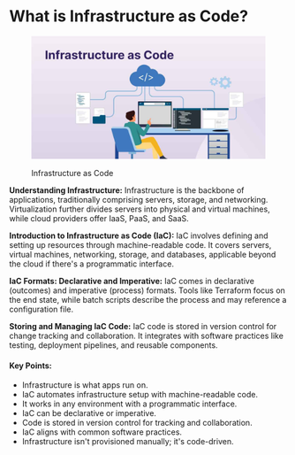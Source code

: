 # What is Infrastructure as Code?

<figure><img src="../../.gitbook/assets/image (1).png" alt=""><figcaption><p>Infrastructure as Code</p></figcaption></figure>

**Understanding Infrastructure:** Infrastructure is the backbone of applications, traditionally comprising servers, storage, and networking. Virtualization further divides servers into physical and virtual machines, while cloud providers offer IaaS, PaaS, and SaaS.

**Introduction to Infrastructure as Code (IaC):** IaC involves defining and setting up resources through machine-readable code. It covers servers, virtual machines, networking, storage, and databases, applicable beyond the cloud if there's a programmatic interface.

**IaC Formats: Declarative and Imperative:** IaC comes in declarative (outcomes) and imperative (process) formats. Tools like Terraform focus on the end state, while batch scripts describe the process and may reference a configuration file.

**Storing and Managing IaC Code:** IaC code is stored in version control for change tracking and collaboration. It integrates with software practices like testing, deployment pipelines, and reusable components.

#### Key Points:

* Infrastructure is what apps run on.
* IaC automates infrastructure setup with machine-readable code.
* It works in any environment with a programmatic interface.
* IaC can be declarative or imperative.
* Code is stored in version control for tracking and collaboration.
* IaC aligns with common software practices.
* Infrastructure isn't provisioned manually; it's code-driven.
